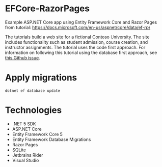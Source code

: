 # EFCore-RazorPages

Example ASP.NET Core app using Entity Framework Core and Razor Pages from tutorial: https://docs.microsoft.com/en-us/aspnet/core/data/ef-rp/

The tutorials build a web site for a fictional Contoso University. The site includes functionality such as student admission, course creation, and instructor assignments. The tutorial uses the code first approach. For information on following this tutorial using the database first approach, see [this Github issue](https://github.com/dotnet/AspNetCore.Docs/issues/16897).

# Apply migrations
```
dotnet ef database update
```

# Technologies

* .NET 5 SDK
* ASP.NET Core
* Entity Framework Core 5
* Entity Framework Database Migrations
* Razor Pages
* SQLite
* Jetbrains Rider
* Visual Studio

